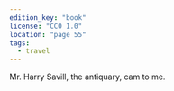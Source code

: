 ```yaml
---
edition_key: "book"
license: "CC0 1.0"
location: "page 55"
tags:
  - travel
---
```

Mr. Harry Savill,
the antiquary, cam to me.

